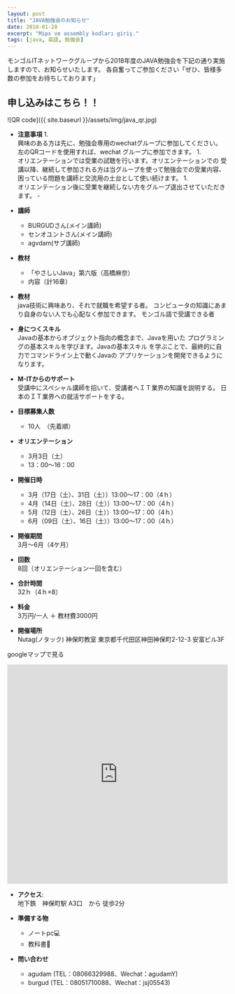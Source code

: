 ```yaml
---
layout: post
title: "JAVA勉強会のお知らせ"
date: 2018-01-28
excerpt: "Mips ve assembly kodları giriş."
tags: [java, 英語, 勉強会]
---
```




モンゴルITネットワークグループから2018年度のJAVA勉強会を下記の通り実施しますので、お知らせいたします。 各自奮ってご参加ください「ぜひ、皆様多数の参加をお待ちしております」

## 申し込みはこちら！！

![QR code]({{ site.baseurl }}/assets/img/java_qr.jpg)
- **注意事項**
    1.  
興味のある方は先に、勉強会専用のwechatグループに参加してください。
左のQRコードを使用すれば、wechat グループに参加できます。
    1.  
オリエンテーションでは受業の試聴を行います。オリエンテーションでの
受講以降、継続して参加される方は当グループを使って勉強会での受業内容、
困っている問題を講師と交流用の土台として使い続けます。
    1.  
オリエンテーション後に受業を継続しない方をグループ退出させていただきます。   - 


- **講師**

    - BURGUDさん(メイン講師)
    - センオユントさん(メイン講師)
    - agvdam(サブ講師)

- **教材**
    - 「やさしいJava」第六版（高橋麻奈）
    - 内容（計16章）

- **教材**  
java技術に興味あり、それで就職を希望する者。
コンピュータの知識にあまり自身のない人でも心配なく参加できます。
モンゴル語で受講できる者

- **身につくスキル**  
Javaの基本からオブジェクト指向の概念まで、Javaを用いた プログラミングの基本スキルを学びます。Javaの基本スキル を学ぶことで、最終的に自力でコマンドライン上で動くJavaの アプリケーションを開発できるようになります。

- **M-ITからのサポート**  
受講中にスペシャル講師を招いて、受講者へＩＴ業界の知識を説明する。
日本のＩＴ業界への就活サポートをする。

- **目標募集人数**  
    - 10人　（先着順）

- **オリエンテーション**
    - 3月3日（土）
    - 13：00～16：00

- **開催日時**
    - 3月（17日（土）、31日（土））13:00～17：00（4ｈ）
    - 4月（14日（土）、28日（土））13:00～17：00（4ｈ）
    - 5月（12日（土）、26日（土））13:00～17：00（4ｈ）
    - 6月（09日（土）、16日（土））13:00～17：00（4ｈ）

- **開催期間**  
3月〜6月（4ケ月）

- **回数**  
8回（オリエンテーション一回を含む）

- **合計時間**  
32ｈ（4ｈ×8）

- **料金**  
3万円/一人 ＋ 教材費3000円

- **開催場所**  
Nutag(ノタック) 神保町教室
東京都千代田区神田神保町2-12-3 安富ビル3F

googleマップで見る  
<iframe src="https://www.google.com/maps/embed?pb=!1m18!1m12!1m3!1d3240.204631462509!2d139.75470076525923!3d35.69658168019067!2m3!1f0!2f0!3f0!3m2!1i1024!2i768!4f13.1!3m3!1m2!1s0x60188c140ff3e479%3A0x6f4cc4a317675c33!2z44CSMTAxLTAwNTEg5p2x5Lqs6YO95Y2D5Luj55Sw5Yy656We55Sw56We5L-d55S677yS5LiB55uuIOWuieWvjOODk-ODqw!5e0!3m2!1sja!2sjp!4v1516865428788" width="100%" height="500px" frameborder="0" style="border:0" allowfullscreen></iframe>


- **アクセス**:  
地下鉄　神保町駅 A3口　から 徒歩2分


- **準備する物**  
    - ノートpc💻
    - 教科書📖


- **問い合わせ**  
    - agudam (TEL：08066329988、Wechat：agudamY)
    - burgud (TEL：08051710088、Wechat：jsj05543)
